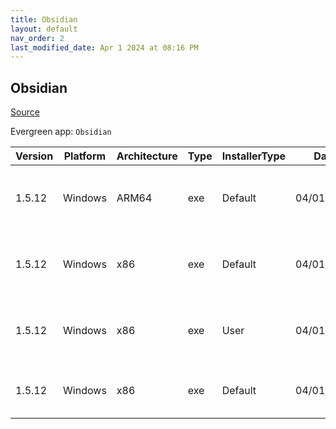 ```yaml
---
title: Obsidian
layout: default
nav_order: 2
last_modified_date: Apr 1 2024 at 08:16 PM
---
```


## Obsidian

[Source](https://obsidian.md/)

Evergreen app: `Obsidian`

| Version | Platform | Architecture | Type | InstallerType | Date       | Size     | URI                                                                                                                                                                                                              |
| ------- | -------- | ------------ | ---- | ------------- | ---------- | -------- | ---------------------------------------------------------------------------------------------------------------------------------------------------------------------------------------------------------------- |
| 1.5.12  | Windows  | ARM64        | exe  | Default       | 04/01/2024 | 85472608 | [https://github.com/obsidianmd/obsidian-releases/releases/download/v1.5.12/Obsidian.1.5.12-arm64.exe](https://github.com/obsidianmd/obsidian-releases/releases/download/v1.5.12/Obsidian.1.5.12-arm64.exe)       |
| 1.5.12  | Windows  | x86          | exe  | Default       | 04/01/2024 | 72896704 | [https://github.com/obsidianmd/obsidian-releases/releases/download/v1.5.12/Obsidian.1.5.12-32.exe](https://github.com/obsidianmd/obsidian-releases/releases/download/v1.5.12/Obsidian.1.5.12-32.exe)             |
| 1.5.12  | Windows  | x86          | exe  | User          | 04/01/2024 | 82517416 | [https://github.com/obsidianmd/obsidian-releases/releases/download/v1.5.12/Obsidian.1.5.12-allusers.exe](https://github.com/obsidianmd/obsidian-releases/releases/download/v1.5.12/Obsidian.1.5.12-allusers.exe) |
| 1.5.12  | Windows  | x86          | exe  | Default       | 04/01/2024 | 82489664 | [https://github.com/obsidianmd/obsidian-releases/releases/download/v1.5.12/Obsidian.1.5.12.exe](https://github.com/obsidianmd/obsidian-releases/releases/download/v1.5.12/Obsidian.1.5.12.exe)                   |
